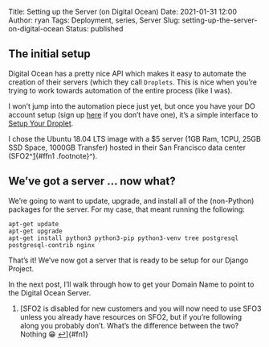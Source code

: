 Title: Setting up the Server (on Digital Ocean)
Date: 2021-01-31 12:00
Author: ryan
Tags: Deployment, series, Server
Slug: setting-up-the-server-on-digital-ocean
Status: published

## The initial setup

Digital Ocean has a pretty nice API which makes it easy to automate the creation of their servers (which they call `Droplets`. This is nice when you’re trying to work towards automation of the entire process (like I was).

I won’t jump into the automation piece just yet, but once you have your DO account setup (sign up [here](https://m.do.co/c/cc5fdad15654) if you don’t have one), it’s a simple interface to [Setup Your Droplet](https://www.digitalocean.com/docs/droplets/how-to/create/).

I chose the Ubuntu 18.04 LTS image with a \$5 server (1GB Ram, 1CPU, 25GB SSD Space, 1000GB Transfer) hosted in their San Francisco data center (SFO2^[1](#fn1){#ffn1 .footnote}^).

## We’ve got a server … now what?

We’re going to want to update, upgrade, and install all of the (non-Python) packages for the server. For my case, that meant running the following:

``` {.wp-block-code}
apt-get update
apt-get upgrade
apt-get install python3 python3-pip python3-venv tree postgresql postgresql-contrib nginx
```

That’s it! We’ve now got a server that is ready to be setup for our Django Project.

In the next post, I’ll walk through how to get your Domain Name to point to the Digital Ocean Server.

1.  [SFO2 is disabled for new customers and you will now need to use SFO3 unless you already have resources on SFO2, but if you’re following along you probably don’t. What’s the difference between the two? Nothing 😁 [↩](#ffn1)]{#fn1}
